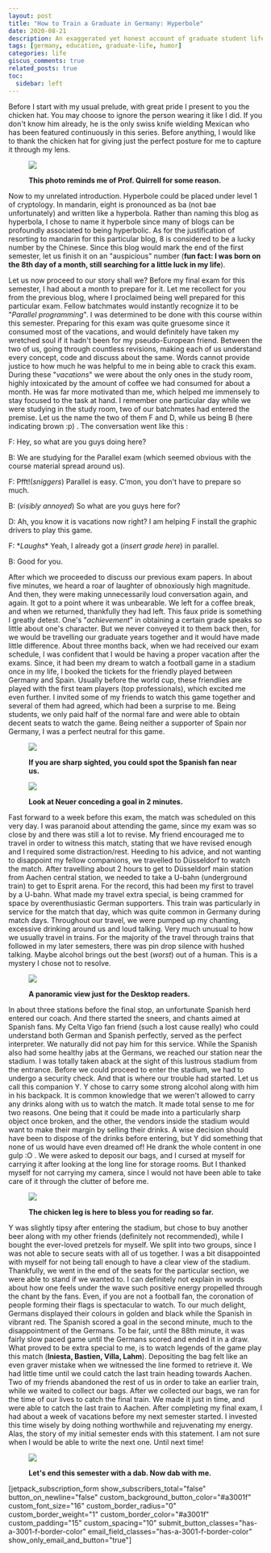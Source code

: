 ```yaml
---
layout: post
title: "How to Train a Graduate in Germany: Hyperbole"
date: 2020-08-21
description: An exaggerated yet honest account of graduate student life in Germany
tags: [germany, education, graduate-life, humor]
categories: life
giscus_comments: true
related_posts: true
toc:
  sidebar: left
---
```


Before I start with my usual prelude, with great pride I present to you the chicken hat. You may choose to ignore the person wearing it like I did. If you don't know him already, he is the only swiss knife wielding Mexican who has been featured continuously in this series. Before anything, I would like to thank the chicken hat for giving just the perfect posture for me to capture it through my lens.

<figure>

![](/assets/img/posts/img_4100-2.jpg)

<figcaption>

**This photo reminds me of Prof. Quirrell for some reason.**

</figcaption>

</figure>

Now to my unrelated introduction. Hyperbole could be placed under level 1 of cryptology. In mandarin, eight is pronounced as ba (not bae unfortunately) and written like a hyperbola. Rather than naming this blog as hyperbola, I chose to name it hyperbole since many of blogs can be profoundly associated to being hyperbolic. As for the justification of resorting to mandarin for this particular blog, 8 is considered to be a lucky number by the Chinese. Since this blog would mark the end of the first semester, let us finish it on an "auspicious" number (**fun fact: I was born on the 8th day of a month, still searching for a little luck in my life**).

Let us now proceed to our story shall we? Before my final exam for this semester, I had about a month to prepare for it. Let me recollect for you from the previous blog, where I proclaimed being well prepared for this particular exam. Fellow batchmates would instantly recognize it to be "_Parallel programming_". I was determined to be done with this course within this semester. Preparing for this exam was quite gruesome since it consumed most of the vacations, and would definitely have taken my wretched soul if it hadn't been for my pseudo-European friend. Between the two of us, going through countless revisions, making each of us understand every concept, code and discuss about the same. Words cannot provide justice to how much he was helpful to me in being able to crack this exam. During these "_vacations_" we were about the only ones in the study room, highly intoxicated by the amount of coffee we had consumed for about a month. He was far more motivated than me, which helped me immensely to stay focused to the task at hand. I remember one particular day while we were studying in the study room, two of our batchmates had entered the premise. Let us the name the two of them F and D, while us being B (here indicating brown :p) . The conversation went like this :

F: Hey, so what are you guys doing here?

B: We are studying for the Parallel exam (which seemed obvious with the course material spread around us).

F: Pfft!(_sniggers_) Parallel is easy. C'mon, you don't have to prepare so much.

B: (_visibly annoyed_) So what are you guys here for?

D: Ah, you know it is vacations now right? I am helping F install the graphic drivers to play this game.

F: \*_Laughs_\* Yeah, I already got a (_insert grade here_) in parallel.

B: Good for you.

After which we proceeded to discuss our previous exam papers. In about five minutes, we heard a roar of laughter of obnoxiously high magnitude. And then, they were making unnecessarily loud conversation again, and again. It got to a point where it was unbearable. We left for a coffee break, and when we returned, thankfully they had left. This faux pride is something I greatly detest. One's "_achievement_" in obtaining a certain grade speaks so little about one's character. But we never conveyed it to them back then, for we would be travelling our graduate years together and it would have made little difference. About three months back, when we had received our exam schedule, I was confident that I would be having a proper vacation after the exams. Since, it had been my dream to watch a football game in a stadium once in my life, I booked the tickets for the friendly played between Germany and Spain. Usually before the world cup, these friendlies are played with the first team players (top professionals), which excited me even further. I invited some of my friends to watch this game together and several of them had agreed, which had been a surprise to me. Being students, we only paid half of the normal fare and were able to obtain decent seats to watch the game. Being neither a supporter of Spain nor Germany, I was a perfect neutral for this game.

<figure>

![](/assets/img/posts/img-20180324-wa0034.jpg)

<figcaption>

**If you are sharp sighted, you could spot the Spanish fan near us.**

</figcaption>

</figure>

<figure>

![](/assets/img/posts/img-20180324-wa0030.jpg)

<figcaption>

**Look at Neuer conceding a goal in 2 minutes.**

</figcaption>

</figure>

Fast forward to a week before this exam, the match was scheduled on this very day. I was paranoid about attending the game, since my exam was so close by and there was still a lot to revise. My friend encouraged me to travel in order to witness this match, stating that we have revised enough and I required some distraction/rest. Heeding to his advice, and not wanting to disappoint my fellow companions, we travelled to Düsseldorf to watch the match. After travelling about 2 hours to get to Düsseldorf main station from Aachen central station, we needed to take a U-bahn (underground train) to get to Esprit arena. For the record, this had been my first to travel by a U-bahn. What made my travel extra special, is being crammed for space by overenthusiastic German supporters. This train was particularly in service for the match that day, which was quite common in Germany during match days. Throughout our travel, we were pumped up my chanting, excessive drinking around us and loud talking. Very much unusual to how we usually travel in trains. For the majority of the travel through trains that followed in my later semesters, there was pin drop silence with hushed talking. Maybe alcohol brings out the best (_worst_) out of a human. This is a mystery I chose not to resolve.

<figure>

![](/assets/img/posts/img-20180324-wa0038.jpg)

<figcaption>

**A panoramic view just for the Desktop readers.**

</figcaption>

</figure>

In about three stations before the final stop, an unfortunate Spanish herd entered our coach. And there started the sneers, and chants aimed at Spanish fans. My Celta Vigo fan friend (such a lost cause really) who could understand both German and Spanish perfectly, served as the perfect interpreter. We naturally did not pay him for this service. While the Spanish also had some healthy jabs at the Germans, we reached our station near the stadium. I was totally taken aback at the sight of this lustrous stadium from the entrance. Before we could proceed to enter the stadium, we had to undergo a security check. And that is where our trouble had started. Let us call this companion Y. Y chose to carry some strong alcohol along with him in his backpack. It is common knowledge that we weren't allowed to carry any drinks along with us to watch the match. It made total sense to me for two reasons. One being that it could be made into a particularly sharp object once broken, and the other, the vendors inside the stadium would want to make their margin by selling their drinks. A wise decision should have been to dispose of the drinks before entering, but Y did something that none of us would have even dreamed of! He drank the whole content in one gulp :O . We were asked to deposit our bags, and I cursed at myself for carrying it after looking at the long line for storage rooms. But I thanked myself for not carrying my camera, since I would not have been able to take care of it through the clutter of before me.

<figure>

![](/assets/img/posts/img_4242-2.jpg)

<figcaption>

**The chicken leg is here to bless you for reading so far.**

</figcaption>

</figure>

Y was slightly tipsy after entering the stadium, but chose to buy another beer along with my other friends (definitely not recommended), while I bought the ever-loved pretzels for myself. We split into two groups, since I was not able to secure seats with all of us together. I was a bit disappointed with myself for not being tall enough to have a clear view of the stadium. Thankfully, we went in the end of the seats for the particular section, we were able to stand if we wanted to. I can definitely not explain in words about how one feels under the wave such positive energy propelled through the chant by the fans. Even, if you are not a football fan, the coronation of people forming their flags is spectacular to watch. To our much delight, Germans displayed their colours in golden and black while the Spanish in vibrant red. The Spanish scored a goal in the second minute, much to the disappointment of the Germans. To be fair, until the 88th minute, it was fairly slow paced game until the Germans scored and ended it in a draw. What proved to be extra special to me, is to watch legends of the game play this match (**Iniesta, Bastien, Villa, Lahm**). Depositing the bag felt like an even graver mistake when we witnessed the line formed to retrieve it. We had little time until we could catch the last train heading towards Aachen. Two of my friends abandoned the rest of us in order to take an earlier train, while we waited to collect our bags. After we collected our bags, we ran for the time of our lives to catch the final train. We made it just in time, and were able to catch the last train to Aachen. After completing my final exam, I had about a week of vacations before my next semester started. I invested this time wisely by doing nothing worthwhile and rejuvenating my energy. Alas, the story of my initial semester ends with this statement. I am not sure when I would be able to write the next one. Until next time!

<figure>

![](/assets/img/posts/win_20200625_08_49_39_pro.jpg)

<figcaption>

**Let's end this semester with a dab. Now dab with me.**

</figcaption>

</figure>

\[jetpack\_subscription\_form show\_subscribers\_total="false" button\_on\_newline="false" custom\_background\_button\_color="#a3001f" custom\_font\_size="16" custom\_border\_radius="0" custom\_border\_weight="1" custom\_border\_color="#a3001f" custom\_padding="15" custom\_spacing="10" submit\_button\_classes="has-a-3001-f-border-color" email\_field\_classes="has-a-3001-f-border-color" show\_only\_email\_and\_button="true"\]
